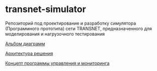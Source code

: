 # transnet-simulator
Репозиторий под проектирование и разработку симулятора (Программного прототипа) сети TRANSNET, предназначенного для моделирования и нагрузочного тестирования

[Альбом диаграмм](https://www.draw.io/#Hu-transnet%2Ftransnet-simulator%2Fconcept%2Fconcept%2Fdrawings%2Fut-simulator.xml)

[Архитектура решения](https://docs.google.com/document/d/1u2sPJNCBUANPfdsEjJ6MSofIQ3VsHTOylfVS7iTYUaM/edit#)

[Концепт программы управления и мониторинга](https://docs.google.com/document/d/1KC44X5oeaCvJO-8SxBCOW8PJaty5rKFJYgq9Oj5o4Cg/edit#)

